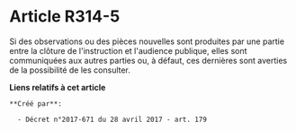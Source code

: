 # Article R314-5

Si des observations ou des pièces nouvelles sont produites par une partie entre la clôture de l'instruction et l'audience
publique, elles sont communiquées aux autres parties ou, à défaut, ces dernières sont averties de la possibilité de les
consulter.

**Liens relatifs à cet article**

	**Créé par**:

	  - Décret n°2017-671 du 28 avril 2017 - art. 179
